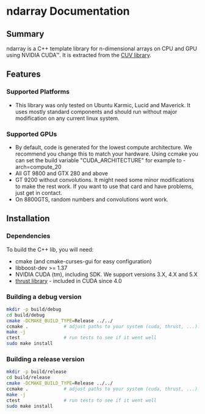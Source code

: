 ndarray Documentation
=====================

Summary
-------

ndarray is a C++ template library for n-dimensional arrays on CPU and GPU using NVIDIA CUDA™. It is extracted from the [CUV library][cuv].

Features
--------

### Supported Platforms ###

  - This library was only tested on Ubuntu Karmic, Lucid and Maverick. It uses
    mostly standard components and should run without major
    modification on any current linux system.

### Supported GPUs ###

  - By default, code is generated for the lowest compute architecture. We
    recommend you change this to match your hardware. Using ccmake you can set
    the build variable "CUDA_ARCHITECTURE" for example to -arch=compute_20
  - All GT 9800 and GTX 280 and above
  - GT 9200 without convolutions. It might need some minor modifications to
    make the rest work. If you want to use that card and have problems, just
    get in contact.
  - On 8800GTS, random numbers and convolutions wont work.


Installation
------------

### Dependencies ###

To build the C++ lib, you will need:

  - cmake (and cmake-curses-gui for easy configuration)
  - libboost-dev >= 1.37
  - NVIDIA CUDA (tm), including SDK. We support versions 3.X, 4.X and 5.X
  - [thrust library][thrust] - included in CUDA since 4.0


### Building a debug version ###

```bash
mkdir -p build/debug
cd build/debug
cmake -DCMAKE_BUILD_TYPE=Release ../../
ccmake .             # adjust paths to your system (cuda, thrust, ...)!
make -j
ctest                # run tests to see if it went well
sudo make install
```

### Building a release version ###

```bash
mkdir -p build/release
cd build/release
cmake -DCMAKE_BUILD_TYPE=Release ../../
ccmake .             # adjust paths to your system (cuda, thrust, ...)!
make -j
ctest                # run tests to see if it went well
sudo make install
```

[thrust]: http://code.google.com/p/thrust/
[cuv]: https://github.com/deeplearningais/CUV
